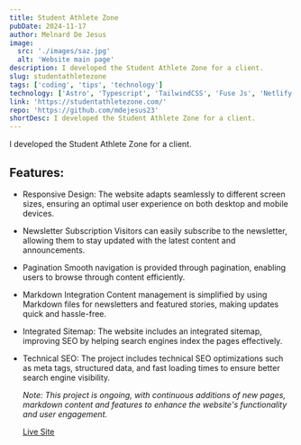 ```yaml
---
title: Student Athlete Zone
pubDate: 2024-11-17
author: Melnard De Jesus
image:
  src: './images/saz.jpg'
  alt: 'Website main page'
description: I developed the Student Athlete Zone for a client.
slug: studentathletezone
tags: ['coding', 'tips', 'technology']
technology: ['Astro', 'Typescript', 'TailwindCSS', 'Fuse Js', 'Netlify']
link: 'https://studentathletezone.com/'
repo: 'https://github.com/mdejesus23'
shortDesc: I developed the Student Athlete Zone for a client.
---
```


I developed the Student Athlete Zone for a client.

## Features:

- <i class="fas fa-mobile-alt text-lblue"></i> Responsive Design: The website adapts seamlessly to different screen sizes, ensuring an optimal user experience on both desktop and mobile devices.

- <i class="fas fa-envelope text-lblue"></i> Newsletter Subscription Visitors can easily subscribe to the newsletter, allowing them to stay updated with the latest content and announcements.

- <i class="fas fa-pagination text-lblue"></i> Pagination Smooth navigation is provided through pagination, enabling users to browse through content efficiently.

- <i class="fas fa-file-alt text-lblue"></i> Markdown Integration Content management is simplified by using Markdown files for newsletters and featured stories, making updates quick and hassle-free.

- <i class="fas fa-sitemap text-lblue"></i> Integrated Sitemap: The website includes an integrated sitemap, improving SEO by helping search engines index the pages effectively.

- <i class="fas fa-search text-lblue"></i> Technical SEO: The project includes technical SEO optimizations such as meta tags, structured data, and fast loading times to ensure better search engine visibility.

  _Note: This project is ongoing, with continuous additions of new pages, markdown content and features to enhance the website's functionality and user engagement._

  <a href="https://development.studentathletezone.com/" target="_blank"><u>Live Site</u></a>
